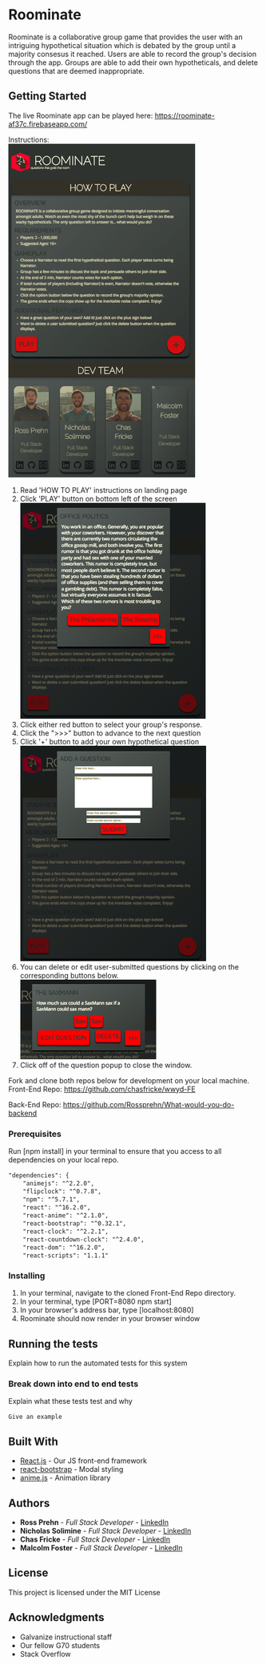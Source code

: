 # Roominate

Roominate is a collaborative group game that provides the user with an intriguing hypothetical situation which is debated by the group until a majority consesus it reached.  Users are able to record the group's decision through the app.  Groups are able to add their own hypotheticals, and delete questions that are deemed inappropriate.   

## Getting Started

The live Roominate app can be played here:  https://roominate-af37c.firebaseapp.com/

Instructions:<br/>
![Alt text](/screenshots/splash-page.png?raw=true "splash-page")<br/>
1. Read 'HOW TO PLAY' instructions on landing page
2. Click 'PLAY' button on bottom left of the screen<br/>
![Alt text](/screenshots/hypothetical.png?raw=true "hypothetical")<br/>
3. Click either red button to select your group's response.  
4. Click the ">>>" button to advance to the next question
4. Click '+' button to add your own hypothetical question<br/>
![Alt text](/screenshots/add-question.png?raw=true "add-question-form")<br/>
5. You can delete or edit user-submitted questions by clicking on the corresponding buttons below.<br/>
![Alt text](/screenshots/delete-edit.png?raw=true "delete-edit")<br/>
6. Click off of the question popup to close the window.  


Fork and clone both repos below for development on your local machine.  
Front-End Repo:
https://github.com/chasfricke/wwyd-FE

Back-End Repo:
https://github.com/Rossprehn/What-would-you-do-backend

### Prerequisites

Run [npm install] in your terminal to ensure that you access to all dependencies on your local repo.

```
"dependencies": {
    "animejs": "^2.2.0",
    "flipclock": "^0.7.8",
    "npm": "^5.7.1",
    "react": "^16.2.0",
    "react-anime": "^2.1.0",
    "react-bootstrap": "^0.32.1",
    "react-clock": "^2.2.1",
    "react-countdown-clock": "^2.4.0",
    "react-dom": "^16.2.0",
    "react-scripts": "1.1.1"
```

### Installing

1.  In your terminal, navigate to the cloned Front-End Repo directory.
2.  In your terminal, type [PORT=8080 npm start]
3.  In your browser's address bar, type [localhost:8080]
4.  Roominate should now render in your browser window


## Running the tests

Explain how to run the automated tests for this system


### Break down into end to end tests

Explain what these tests test and why

```
Give an example
```


## Built With

* [React.js](https://reactjs.org/) - Our JS front-end framework
* [react-bootstrap](https://react-bootstrap.github.io/) - Modal styling
* [anime.js](http://animejs.com/) - Animation library


## Authors

* **Ross Prehn** - *Full Stack Developer* - [LinkedIn](https://www.linkedin.com/in/rossprehn/)
* **Nicholas Solimine** - *Full Stack Developer* - [LinkedIn](https://www.linkedin.com/in/nsolimine/)
* **Chas Fricke** - *Full Stack Developer* - [LinkedIn](https://www.linkedin.com/in/chas-fricke/)
* **Malcolm Foster** - *Full Stack Developer* - [LinkedIn](https://www.linkedin.com/in/mfoster1989/)



## License

This project is licensed under the MIT License 

## Acknowledgments

* Galvanize instructional staff
* Our fellow G70 students
* Stack Overflow
